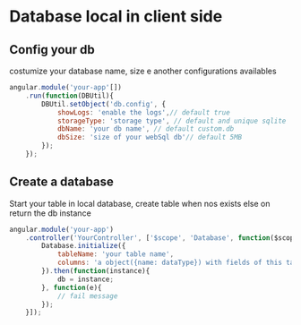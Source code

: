 # Database local in client side

## Config your db
costumize your database name, size e another configurations availables
```Javascript
angular.module('your-app'[])
    .run(function(DBUtil){
        DBUtil.setObject('db.config', {
            showLogs: 'enable the logs',// default true 
            storageType: 'storage type', // default and unique sqlite 
            dbName: 'your db name', // default custom.db
            dbSize: 'size of your webSql db'// default 5MB
        });
    });
```

## Create a database
Start your table in local database, create table when nos exists else on return the db instance
```Javascript
angular.module('your-app')
    .controller('YourController', ['$scope', 'Database', function($scope, Database){
        Database.initialize({
            tableName: 'your table name',
            columns: 'a object({name: dataType}) with fields of this table'
        }).then(function(instance){
            db = instance;
        }, function(e){
            // fail message
        });
    }]);
```